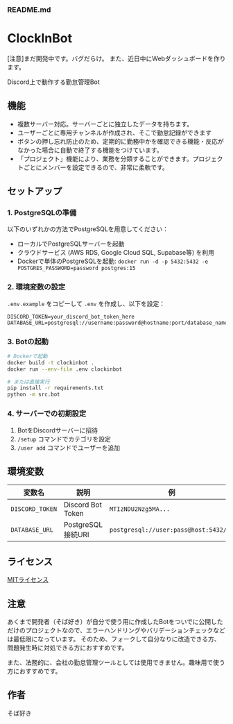 ### README.md

# ClockInBot

[注意]まだ開発中です。バグだらけ。
また、近日中にWebダッシュボードを作ります。

Discord上で動作する勤怠管理Bot

## 機能
- 複数サーバー対応。サーバーごとに独立したデータを持ちます。
- ユーザーごとに専用チャンネルが作成され、そこで勤怠記録ができます
- ボタンの押し忘れ防止のため、定期的に勤務中かを確認できる機能・反応がなかった場合に自動で終了する機能をつけています。
- 「プロジェクト」機能により、業務を分類することができます。プロジェクトごとにメンバーを設定できるので、非常に柔軟です。

## セットアップ

### 1. PostgreSQLの準備

以下のいずれかの方法でPostgreSQLを用意してください：

- ローカルでPostgreSQLサーバーを起動
- クラウドサービス (AWS RDS, Google Cloud SQL, Supabase等) を利用
- Dockerで単体のPostgreSQLを起動: `docker run -d -p 5432:5432 -e POSTGRES_PASSWORD=password postgres:15`

### 2. 環境変数の設定

`.env.example` をコピーして `.env` を作成し、以下を設定：

```env
DISCORD_TOKEN=your_discord_bot_token_here
DATABASE_URL=postgresql://username:password@hostname:port/database_name
```

### 3. Botの起動

```bash
# Dockerで起動
docker build -t clockinbot .
docker run --env-file .env clockinbot

# または直接実行
pip install -r requirements.txt
python -m src.bot
```

### 4. サーバーでの初期設定

1. BotをDiscordサーバーに招待
2. `/setup` コマンドでカテゴリを設定
3. `/user add` コマンドでユーザーを追加

## 環境変数

| 変数名 | 説明 | 例 |
|--------|------|-----|
| `DISCORD_TOKEN` | Discord Bot Token | `MTIzNDU2Nzg5MA...` |
| `DATABASE_URL` | PostgreSQL接続URI | `postgresql://user:pass@host:5432/db` |

## ライセンス

[MITライセンス](LICENSE)

## 注意
あくまで開発者（そば好き）が自分で使う用に作成したBotをついでに公開しただけのプロジェクトなので、エラーハンドリングやバリデーションチェックなどは最低限になっています。
そのため、フォークして自分なりに改造できる方、問題発生時に対処できる方におすすめです。

また、法務的に、会社の勤怠管理ツールとしては使用できません。趣味用で使う方におすすめです。

## 作者

そば好き
